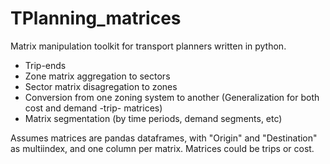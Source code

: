 # TPlanning_matrices
Matrix manipulation toolkit for transport planners written in python.

 - Trip-ends
 - Zone matrix aggregation to sectors
 - Sector matrix disagregation to zones
 - Conversion from one zoning system to another (Generalization for both cost and demand -trip- matrices)
 - Matrix segmentation (by time periods, demand segments, etc)

Assumes matrices are pandas dataframes, with "Origin" and "Destination" as multiindex, and one column per matrix. Matrices could be trips or cost.

